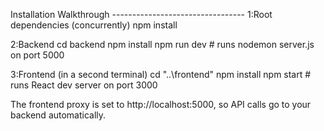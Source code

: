 Installation Walkthrough ---------------------------------
1:Root dependencies (concurrently)
npm install

2:Backend
cd backend
npm install
npm run dev  # runs nodemon server.js on port 5000

3:Frontend (in a second terminal)
cd "..\frontend"
npm install
npm start    # runs React dev server on port 3000

The frontend proxy is set to http://localhost:5000, so API calls go to your backend automatically.
